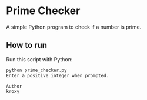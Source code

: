 # Prime Checker

A simple Python program to check if a number is prime.

## How to run

Run this script with Python:

```bash
python prime_checker.py
Enter a positive integer when prompted.

Author
kroxy